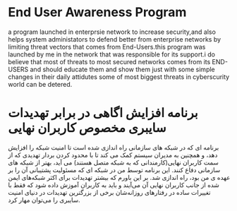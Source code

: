 #  End User Awareness Program

a program launched in enterprsie network to increase security,and also helps system administators to defend better from enterprise networks by limiting threat vectors that comes from End-Users.this program was launched by me in the network that was responsible for its support.i do believe that most of threats to most secured networks comes from its END-USERS and should educate them and show them just with some simple changes in their daily attidutes some of most biggest threats in cyberscurity world can be detered.



<h1>برنامه افزایش اگاهی در برابر تهدیدات سایبری مخصوص کاربران نهایی</h1>
<p>برنامه ای که در شبکه های سازمانی راه اندازی شده است تا امنیت  شبکه را افزایش دهد، و همچنین به مدیران سیستم کمک می کند تا با محدود کردن بردار تهدیدی که از سمت  کاربران نهایی(کارمندانی که به شبکه متصل هستند) می آید، بهتر از شبکه های سازمانی دفاع کنند. این برنامه توسط من در شبکه ای که مسئولیت پشتیبانی آن را بر عهده ی من بود، راه اندازی شد. بر این باورم که بیشتر تهدیدات برای اکثر شبکه‌های ایمن شده  از جانب کاربران نهایی آن می‌آیند و باید به کاربران آموزش داده شود که فقط با تغییرات ساده در رفتارهای روزانه‌شان برخی از بزرگترین تهدیدات در دنیای امنیت سایبری را می‌توان مهار کرد.
</p>


